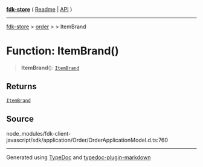 [**fdk-store**](../../../README.md) ( [Readme](../../../README.md) \| [API](../../../API.md) )

---

[fdk-store](../../../API.md) > [order](../../README.md) > [<internal>](../README.md) > ItemBrand

# Function: ItemBrand()

> **ItemBrand**(): [`ItemBrand`](../type-aliases/type-alias.ItemBrand.md)

## Returns

[`ItemBrand`](../type-aliases/type-alias.ItemBrand.md)

## Source

node_modules/fdk-client-javascript/sdk/application/Order/OrderApplicationModel.d.ts:760

---

Generated using [TypeDoc](https://typedoc.org/) and [typedoc-plugin-markdown](https://www.npmjs.com/package/typedoc-plugin-markdown)
